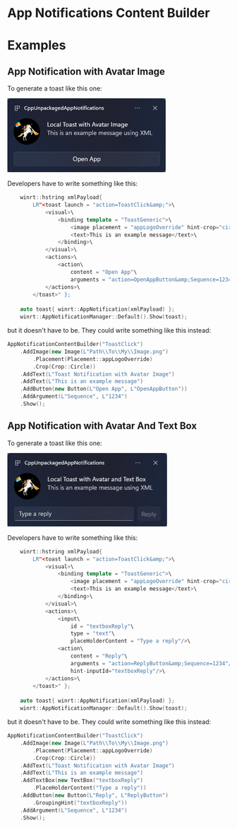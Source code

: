 # App Notifications Content Builder

# Examples
## App Notification with Avatar Image

To generate a toast like this one:

![App Notification With Avatar Image](ToastWithAvatarImage.png)

Developers have to write something like this:

``` c++
    winrt::hstring xmlPayload{
        LR"<toast launch = "action=ToastClick&amp;">\
            <visual>\
                <binding template = "ToastGeneric">\
                    <image placement = "appLogoOverride" hint-crop="circle" src = "Path\To\My\Image.png"/>\
                    <text>This is an example message</text>\
                </binding>\
            </visual>\
            <actions>\
                <action\
                    content = "Open App"\
                    arguments = "action=OpenAppButton&amp;Sequence=1234"/>\
            </actions>\
        </toast>" };

    auto toast{ winrt::AppNotification(xmlPayload) };
    winrt::AppNotificationManager::Default().Show(toast);
```

but it doesn't have to be. They could write something like this instead:

``` c++
AppNotificationContentBuilder("ToastClick")
    .AddImage(new Image(L"Path\\To\\My\\Image.png")
        .Placement(Placement::appLogoOverride)
        .Crop(Crop::Circle))
    .AddText(L"Toast Notification with Avatar Image")
    .AddText(L"This is an example message")
    .AddButton(new Button(L"Open App", L"OpenAppButton"))
    .AddArgument(L"Sequence", L"1234")
    .Show();
```
## App Notification with Avatar And Text Box

To generate a toast like this one:

![App Notification With Avatar Image](ToastWithTextBox.png)

Developers have to write something like this:

``` c++
    winrt::hstring xmlPayload{
        LR"<toast launch = "action=ToastClick&amp;">\
            <visual>\
                <binding template = "ToastGeneric">\
                    <image placement = "appLogoOverride" hint-crop="circle" src = "Path\To\My\Image.png"/>\
                    <text>This is an example message</text>\
                </binding>\
            </visual>\
            <actions>\
                <input\
                    id = "textboxReply"\
                    type = "text"\
                    placeHolderContent = "Type a reply"/>\
                <action\
                    content = "Reply"\
                    arguments = "action=ReplyButton&amp;Sequence=1234"/>\
                    hint-inputId="textboxReply"/>\
            </actions>\
        </toast>" };

    auto toast{ winrt::AppNotification(xmlPayload) };
    winrt::AppNotificationManager::Default().Show(toast);
```

but it doesn't have to be. They could write something like this instead:

``` c++
AppNotificationContentBuilder("ToastClick")
    .AddImage(new Image(L"Path\\To\\My\\Image.png")
        .Placement(Placement::appLogoOverride)
        .Crop(Crop::Circle))
    .AddText(L"Toast Notification with Avatar Image")
    .AddText(L"This is an example message")
    .AddTextBox(new TextBox("textboxReply")
        .PlaceHolderContent("Type a reply"))
    .AddButton(new Button(L"Reply", L"ReplyButton")
        .GroupingHint("textboxReply"))
    .AddArgument(L"Sequence", L"1234")
    .Show();
```

